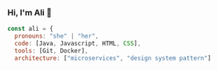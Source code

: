 ### Hi, I'm Ali 👋

```javascript
const ali = {
  pronouns: "she" | "her",
  code: [Java, Javascript, HTML, CSS],
  tools: [Git, Docker],
  architecture: ["microservices", "design system pattern"]  
```

<!--
**yalipct/yalipct** is a ✨ _special_ ✨ repository because its `README.md` (this file) appears on your GitHub profile.

Here are some ideas to get you started:

- 🔭 I’m currently working on ...
- 🌱 I’m currently learning ...
- 👯 I’m looking to collaborate on ...
- 🤔 I’m looking for help with ...
- 💬 Ask me about ...
- 📫 How to reach me: ...
- 😄 Pronouns: ...
- ⚡ Fun fact: ...
-->
